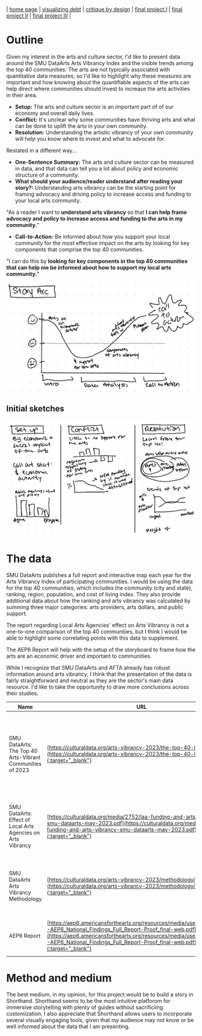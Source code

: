 | [home page](https://aaifeng.github.io/portfolio/) | [visualizing debt](visualizing-government-debt) | [critique by design](critique-by-design) | [final project I](final-project-part-one) | [final project II](final-project-part-two) | [final project III](final-project-part-three) |

# Outline
Given my interest in the arts and culture sector, I'd like to present data around the SMU DataArts Arts Vibrancy Index and the visible trends among the top 40 communities. The arts are not typically associated with quantitative data measures, so I'd like to highlight why these measures are important and how knowing about the quantifiable aspects of the arts can help direct where communities should invest to increase the arts activities in their area.

- **Setup:** The arts and culture sector is an important part of of our economy and overall daily lives.
- **Conflict:** It's unclear why some communities have thriving arts and what can be done to uplift the arts in your own community.
- **Resolution:** Understanding the artistic vibrancy of your own community will help you know where to invest and what to advocate for.

Restated in a different way...

- **One-Sentence Summary:** The arts and culture sector can be measured in data, and that data can tell you a lot about policy and economic structure of a community.
- **What should your audience/reader understand after reading your story?:** Understanding arts vibrancy can be the starting point for framing advocacy and driving policy to increase access and funding to your local arts community.

"As a reader I want to **understand arts vibrancy** so that **I can help frame advocacy and policy to increase access and funding to the arts in my community.**"

- **Call-to-Action:** Be informed about how you support your local community for the most effective impact on the arts by looking for key components that comprise the top 40 communities.

"I can do this by **looking for key components in the top 40 communities that can help me be informed about how to support my local arts community.**"

![Story Arc](Story-Arc.png)

## Initial sketches

![initial-sketch](Initial-sketches.png)

# The data
SMU DataArts publishes a full report and interactive map each year for the Arts Vibrancy Index of participating communities. I would be using the data for the top 40 communities, which includes the community (city and state), ranking, region, population, and cost of living index. They also provide additional data about how the ranking and arts vibrancy was calculated by summing three major categories: arts providers, arts dollars, and public support.

The report regarding Local Arts Agencies' effect on Arts Vibrancy is not a one-to-one comparison of the top 40 communtiies, but I think I would be able to highlight some correlating points with this data to supplement.

The AEP6 Report will help with the setup of the storyboard to frame how the arts are an economic driver and important to communities.

While I recognize that SMU DataArts and AFTA already has robust information around arts vibrancy, I think that the presentation of the data is fairly straightforward and neutral as they are the sector's main data resource. I'd like to take the opportunity to draw more conclusions across their studies.

| Name | URL | Description |
|------|-----|-------------|
| SMU DataArts: The Top 40 Arts-Vibrant Communities of 2023     |  [https://culturaldata.org/arts-vibrancy-2023/the-top-40-list/](https://culturaldata.org/arts-vibrancy-2023/the-top-40-list/){:target="_blank"}  |  A breakdown of the top 40 arts-vibrant communities of 2023, as measured against 13 factors out of 900 participating communities           |
| SMU DataArts: Effect of Local Arts Agencies on Arts Vibrancy    |  [https://culturaldata.org/media/2752/laa-funding-and-arts-vibrancy-smu-dataarts-may-2023.pdf](https://culturaldata.org/media/2752/laa-funding-and-arts-vibrancy-smu-dataarts-may-2023.pdf){:target="_blank"}   |  An analysis of how local arts agencies affects the arts vibrancy index for communities            |
| SMU DataArts Arts Vibrancy Methodology   |  [https://culturaldata.org/arts-vibrancy-2023/methodology/](https://culturaldata.org/arts-vibrancy-2023/methodology/){:target="_blank"}   |  A breakdown of how each category is weighted to total the overal arts vibrancy index           |
| AEP6 Report | [https://aep6.americansforthearts.org/resources/media/user/1696872054-AEP6_National_Findings_Full_Report-Proof_final-web.pdf](https://aep6.americansforthearts.org/resources/media/user/1696872054-AEP6_National_Findings_Full_Report-Proof_final-web.pdf){:target="_blank"} | The most recent Arts & Economic Prosperity Report by AFTA |

# Method and medium
The best medium, in my opinion, for this project would be to build a story in Shorthand. Shorthand seems to be the most intuitive platforom for immersive storytelling with plenty of guides without sacrificiing customization. I also appreciate that Shorthand allows users to incorporate several visually engaging tools, given that my audience may not know or be well informed about the data that I am presenting.
